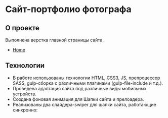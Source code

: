 # Сайт-портфолио фотографа

## О проекте

Выполнена верстка главной страницы сайта.

- [Home](https://volches.github.io/Photographer/index.html)

## Технологии

- В работе использованы технологии HTML, CSS3, JS, препроцессор SASS, gulp-сборка с различными плагинами (gulp-file-include и т.д.).
- Проведена адаптация сайта под различные виды мобильных устройств.
- Создана фоновая анимация для Шапки сайта и прелоадера.
- Реализованы два слайдера-swiper для шапки сайта, работающие синхронно:
